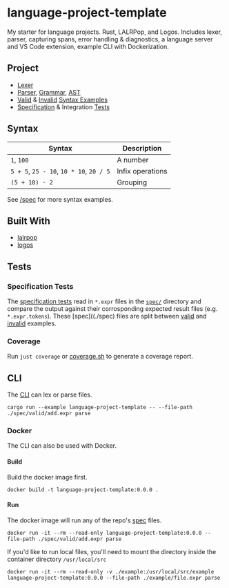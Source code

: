 # language-project-template

My starter for language projects. Rust, LALRPop, and Logos. Includes lexer, parser, capturing spans, error handling & diagnostics, a language server and VS Code extension, example CLI with Dockerization.

## Project

- [Lexer](./src/lexer.rs)
- [Parser](./src/parser.rs), [Grammar](./src/grammer.lalrpop), [AST](./src/ast.rs)
- [Valid](./spec/valid/) & [Invalid](./spec/invalid) [Syntax Examples](./spec/)
- [Specification](./tests//spec_tests.rs) & Integration [Tests](#tests)

## Syntax

| Syntax                                  | Description      |
| --------------------------------------- | ---------------- |
| `1`, `100`                              | A number         |
| `5 + 5`, `25 - 10`, `10 * 10`, `20 / 5` | Infix operations |
| `(5 + 10) - 2`                          | Grouping         |

See [/spec](./spec/) for more syntax examples.

## Built With

- [lalrpop](https://github.com/lalrpop/lalrpop)
- [logos](https://github.com/maciejhirsz/logos)

## Tests

### Specification Tests

The [specification tests](./tests/spec_tests.rs) read in `*.expr` files in the [`spec/`](./spec) directory and compare the output against their corrosponding expected result files (e.g. `*.expr.tokens`). These [spec]((./spec) files are split between [valid](./spec/valid) and [invalid](./spec/invalid) examples.

### Coverage

Run `just coverage` or [coverage.sh](./coverage.sh) to generate a coverage report.

## CLI

The [CLI](./examples/language-project-template.rs) can lex or parse files.

```shell
cargo run --example language-project-template -- --file-path ./spec/valid/add.expr parse
```

### Docker

The CLI can also be used with Docker.

#### Build

Build the docker image first.

```shell
docker build -t language-project-template:0.0.0 .
```

#### Run

The docker image will run any of the repo's [spec](./spec/) files.

```shell
docker run -it --rm --read-only language-project-template:0.0.0 --file-path ./spec/valid/add.expr parse
```

If you'd like to run local files, you'll need to mount the directory inside the container directory `/usr/local/src`

```shell
docker run -it --rm --read-only -v ./example:/usr/local/src/example language-project-template:0.0.0 --file-path ./example/file.expr parse
```
